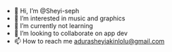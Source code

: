 - 👋 Hi, I’m @Sheyi-seph
- 👀 I’m interested in music and graphics
- 🌱 I’m currently not learning
- 💞️ I’m looking to collaborate on app dev
- 📫 How to reach me adurasheyiakinlolu@gmail.com

<!---
Sheyi-seph/Sheyi-seph is a ✨ special ✨ repository because its `README.md` (this file) appears on your GitHub profile.
You can click the Preview link to take a look at your changes.
--->
